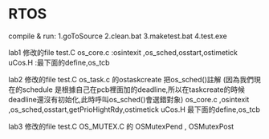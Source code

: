 # RTOS

compile & run:
1.goToSource
2.clean.bat
3.maketest.bat
4.test.exe

lab1 修改的file
test.C
os_core.c :osintexit ,os_sched,osstart,ostimetick
uCos.H :最下面的define,os_tcb

lab2 修改的file
test.C
os_task.c 的ostaskcreate 把os_sched()註解 (因為我們現在的schedule 是根據自己在pcb裡面加的deadline,所以在taskcreate的時候deadline還沒有初始化,此時呼叫os_sched()會選錯對象)
os_core.c ,osintexit ,os_sched,osstart,getPrioHightRdy,ostimetick
uCos.H 最下面的define,os_tcb

lab3 修改的file
test.C
OS_MUTEX.C 的 OSMutexPend , OSMutexPost
